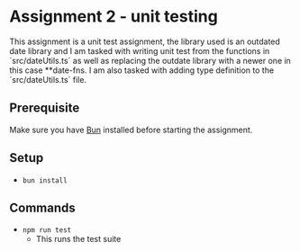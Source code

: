 # Assignment 2 - unit testing

This assignment is a unit test assignment, the library used is an outdated date library and I am tasked with writing unit test from the functions in ´src/dateUtils.ts´ as well as replacing the outdate library with a newer one in this case \*\*date-fns. I am also tasked with adding type definition to the ´src/dateUtils.ts´ file.

## Prerequisite

Make sure you have [Bun](https://bun.sh/) installed before starting the assignment.

## Setup

- `bun install`

## Commands

- `npm run test`
  - This runs the test suite
